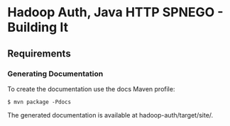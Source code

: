 

# Hadoop Auth, Java HTTP SPNEGO - Building It

## Requirements

### Generating Documentation

To create the documentation use the docs Maven profile:
    
    
    $ mvn package -Pdocs
    

The generated documentation is available at hadoop-auth/target/site/.
